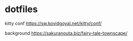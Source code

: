 # dotfiles

kitty conf https://sw.kovidgoyal.net/kitty/conf/

background https://sakuranouta.biz/fairy-tale-townscape/
